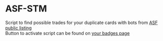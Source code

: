 # ASF-STM
Script to find possible trades for your duplicate cards with bots from [ASF public listing](https://asf.justarchi.net/STM)<br>
Button to activate script can be found on [your badges page](https://steamcommunity.com/my/badges/)
